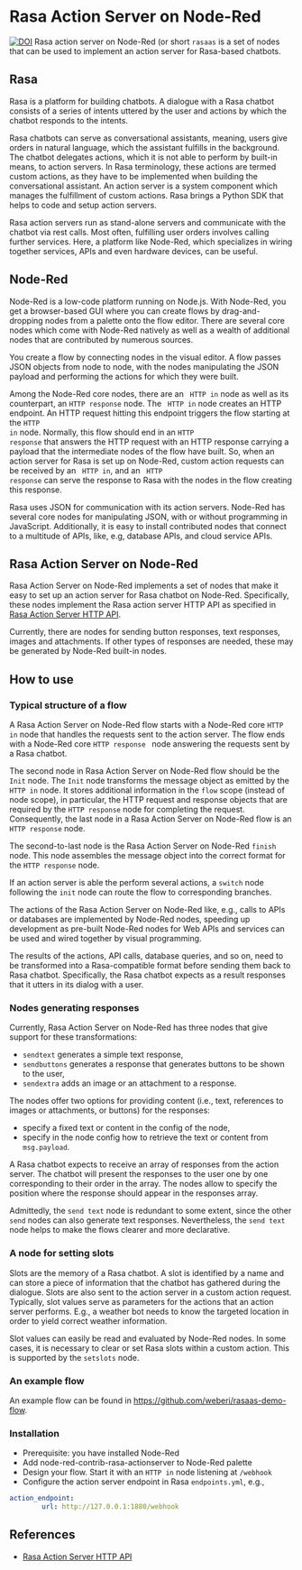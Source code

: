 # Rasa Action Server on Node-Red
[![DOI](https://zenodo.org/badge/334833949.svg)](https://zenodo.org/badge/latestdoi/334833949)
Rasa action server on Node-Red (or short ``rasaas`` is a set of nodes that can be used to implement an action server for Rasa-based chatbots. 

## Rasa
Rasa is a platform for building chatbots. A dialogue with a Rasa chatbot consists of a series of intents uttered by the user and actions by which the chatbot responds to the intents.

Rasa chatbots can serve as conversational assistants, meaning, users give orders in natural language, which the assistant fulfills in the background.
The chatbot delegates actions, which it is not able to perform by built-in means, to action servers. In Rasa terminology, these actions are termed custom actions, as they have to be implemented when building the conversational assistant.
An action server is a system component which manages the fulfillment of custom actions. Rasa brings a Python SDK that helps to code and setup action servers.

Rasa action servers run as stand-alone servers and communicate with the chatbot via rest calls. Most often, fulfilling user orders involves calling further services. Here, a platform like Node-Red, which specializes in wiring together services, APIs and even hardware devices, can be useful.  

## Node-Red
Node-Red is a low-code platform running on Node.js. With Node-Red, you get a browser-based GUI where you can create flows by drag-and-dropping nodes from a palette onto the flow editor. 
There are several core nodes which come  with Node-Red natively as well as a wealth of additional  nodes that are contributed by numerous sources. 

You create a flow by connecting nodes in the visual editor. A flow passes JSON objects from node to node, with the nodes manipulating the JSON payload and performing the actions for which they were built.

Among the Node-Red core nodes, there are an <code> HTTP in</code> node as well as its counterpart, an <code>HTTP response</code> node.
The  <code> HTTP in</code> node creates an HTTP endpoint. An HTTP request hitting this endpoint triggers the flow starting at the <code>HTTP in</code> node. Normally, this flow should end in an <code>HTTP response</code> that answers the HTTP request with an HTTP response carrying a payload that the intermediate nodes of the flow have built. So, when an action server for Rasa is set up on Node-Red, custom action requests can be received  by an <code> HTTP in</code>, and an <code> HTTP response</code> can serve the response to Rasa with the nodes in the flow creating this response.

Rasa uses JSON for communication with its action servers.
Node-Red has several core nodes for manipulating JSON, with or without programming in JavaScript. Additionally, it is easy to install contributed nodes that connect to a multitude of APIs, like, e.g, database APIs, and cloud service APIs.

## Rasa Action Server on Node-Red
Rasa Action Server on Node-Red implements a set of nodes that make it easy to set up an action server for Rasa chatbot on Node-Red. 
Specifically, these nodes implement the Rasa action server HTTP API as specified in <a href="https://rasa.com/docs/action-server/http-api-spec">Rasa Action Server HTTP API</a>.

Currently, there are nodes for sending button responses, text responses, images and attachments. If other types of responses are needed, these may be generated by Node-Red built-in nodes.

## How to use
### Typical structure of a flow
A Rasa Action Server on Node-Red flow starts with a Node-Red core <code>HTTP in</code> node that handles the requests sent to the action server. The flow ends with a Node-Red core <code>HTTP response </code> node answering the requests sent by a Rasa chatbot.  

The second node in Rasa Action Server on Node-Red flow should be the <code>Init</code> node. The <code>Init</code> node transforms the message object as emitted by the <code>HTTP in</code> node. It  stores additional information in the <code>flow</code> scope (instead of node scope), in particular, the HTTP request and response objects that are required by the <code>HTTP response</code> node for completing the request. Consequently, the last node in a Rasa Action Server on Node-Red  flow is an <code>HTTP response</code> node. 

The second-to-last node is the Rasa Action Server on Node-Red <code>finish</code> node. This node assembles the message object into the correct format for the <code>HTTP response</code> node.

If an action server is able the perform several actions, a <code>switch</code> node following the <code>init</code> node can route the flow to corresponding branches.

The actions of the Rasa Action Server on Node-Red like, e.g., calls to APIs or databases are implemented by Node-Red nodes, speeding up development as  pre-built Node-Red nodes for Web APIs and services can be used and wired together by visual programming.  

The results of the actions, API calls, database queries, and so on, need to be transformed into a Rasa-compatible format before sending them back to Rasa chatbot. Specifically, the Rasa chatbot expects as a result responses that it utters in its dialog with a user.


### Nodes generating responses
Currently, Rasa Action Server on Node-Red has three nodes that give  support for these transformations: 
- <code>sendtext</code>  generates a simple text response,
- <code>sendbuttons</code>  generates a response that generates buttons to be shown to the user,
- <code>sendextra</code>  adds an image or an attachment to a response.

The nodes offer  two options for providing content (i.e., text, references to images or attachments, or buttons)  for the responses:
- specify a fixed text or content in the config of the node,
- specify in the node config how to retrieve the text or content from `msg.payload`.

A Rasa chatbot expects to receive an array of responses from the action server. The chatbot  will present the responses to the user one by one corresponding to their order in the array. 
The nodes allow to specify the position where the response should appear in the responses array.

Admittedly, the <code>send text</code> node is redundant to some extent, since the other `send` nodes can also generate text responses. Nevertheless, the `send text` node helps to make the flows clearer and more declarative.

### A node for setting slots
Slots are the memory of a Rasa chatbot. A slot is identified by a name and can store a piece of information  that the chatbot has gathered during the dialogue. 
Slots are also sent to the action server in a custom action request. Typically, slot values serve as parameters for the actions that an action server performs. E.g., a weather bot needs to know the targeted location in order to yield  correct weather information. 

Slot values can easily be read and evaluated by Node-Red nodes. 
In some cases, it is necessary to clear or set Rasa slots within a  custom action. This is supported by the <code>setslots</code> node.

### An example flow
An example flow can be found in https://github.com/weberi/rasaas-demo-flow.


### Installation
- Prerequisite: you have installed Node-Red 
- Add node-red-contrib-rasa-actionserver to Node-Red palette
- Design your flow. Start it with an ``HTTP in`` node listening at ``/webhook``
- Configure the action server endpoint in Rasa ``endpoints.yml``, e.g.,

```yaml
action_endpoint:
        url: http://127.0.0.1:1880/webhook
```

## References

  - [Rasa Action Server HTTP
    API](https://rasa.com/docs/action-server/http-api-spec)



